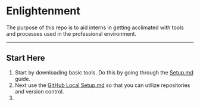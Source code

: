 # Enlightenment

The purpose of this repo is to aid interns in getting acclimated with tools and processes used in the professional environment.  

___

## Start Here

1. Start by downloading basic tools.  Do this by going through the [Setup.md](https://github.com/TheWillN/Enlightenment/blob/main/Setup.MD) guide.
2. Next use the [GitHub Local Setup.md](https://github.com/TheWillN/Enlightenment/blob/main/GitHub%20Local%20Setup.MD) so that you can utilize repositories and version control.  
3. 